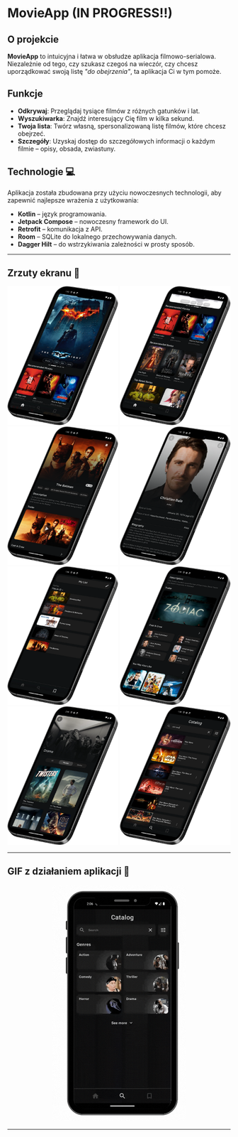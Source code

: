 # MovieApp (IN PROGRESS!!)

## O projekcie

**MovieApp** to intuicyjna i łatwa w obsłudze aplikacja filmowo-serialowa.  
Niezależnie od tego, czy szukasz czegoś na wieczór, czy chcesz uporządkować swoją listę *"do obejrzenia"*, ta aplikacja Ci w tym pomoże.


## Funkcje

- **Odkrywaj**: Przeglądaj tysiące filmów z różnych gatunków i lat.  
- **Wyszukiwarka**: Znajdź interesujący Cię film w kilka sekund.  
- **Twoja lista**: Twórz własną, spersonalizowaną listę filmów, które chcesz obejrzeć.  
- **Szczegóły**: Uzyskaj dostęp do szczegółowych informacji o każdym filmie – opisy, obsada, zwiastuny.  



## Technologie 💻

Aplikacja została zbudowana przy użyciu nowoczesnych technologii, aby zapewnić najlepsze wrażenia z użytkowania:

- **Kotlin** – język programowania.
- **Jetpack Compose** – nowoczesny framework do UI.
- **Retrofit** – komunikacja z API.
- **Room** – SQLite do lokalnego przechowywania danych.
- **Dagger Hilt** – do wstrzykiwania zależności w prosty sposób.

---

## Zrzuty ekranu 📸

<p float="left">
  <img src="Movie app (8).png" width="250" />
  <img src="Movie app (9).png" width="250" />
  <img src="Movie app (10).png" width="250" />
  <img src="Movie app (11).png" width="250" />
  <img src="Movie app (12).png" width="250" />
  <img src="Movie app (13).png" width="250" />
  <img src="Movie app (14).png" width="250" />
  <img src="Movie app (15).png" width="250" />
</p>

---

## GIF z działaniem aplikacji 🎥

<p align="center">
  <img src="catalog.gif" width="300" />
</p>

---

